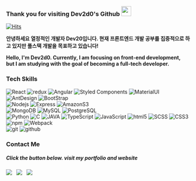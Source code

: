 ### Thank you for visiting Dev2d0's Github <img src="https://user-images.githubusercontent.com/5679180/79618120-0daffb80-80be-11ea-819e-d2b0fa904d07.gif" width="27px">
[![Hits](https://hits.seeyoufarm.com/api/count/incr/badge.svg?url=https%3A%2F%2Fgithub.com%2Fdev2d0&count_bg=%23C558DD&title_bg=%23555555&icon=mediafire.svg&icon_color=%23E7E7E7&title=hits&edge_flat=false)](https://hits.seeyoufarm.com)
<p>
  <b>안녕하세요 열정적인 개발자 Dev20입니다. 현재 프론트엔드 개발 공부를 집중적으로 하고 있지만 풀스택 개발을 목표하고 있습니다!</b> </br>
</p>
<p>
  <b>Hello, I'm Dev2d0. Currently, I am focusing on front-end development, but I am studying with the goal of becoming a full-tech developer. </b> </br>
</p>


 <h3>Tech Skills</h3>
  <p>
  <img alt="React" src="https://img.shields.io/badge/-React-45b8d8?style=flat-square&logo=react&logoColor=white" />
  <img alt="redux" src="https://img.shields.io/badge/-Redux-764ABC?style=flat-square&logo=redux&logoColor=white" />
  <img alt="Angular" src="https://img.shields.io/badge/-Angular-DD0031?style=flat-square&logo=Angular&logoColor=white" />
  <img alt="Styled Components" src="https://img.shields.io/badge/-Styled_Components-db7092?style=flat-square&logo=styled-components&logoColor=white" />
  <img alt="MaterialUI" src="https://img.shields.io/badge/-MaterialUI-0081CB?style=flat-square&logo=Material-UI&logoColor=white" />
  <img alt="AntDesign" src="https://img.shields.io/badge/-AntDesign-0170FE?style=flat-square&logo=Ant-Design&logoColor=white" />
  <img alt="BootStrap" src="https://img.shields.io/badge/-BootStrap-7952B3?style=flat-square&logo=BootStrap&logoColor=white" />
  </br>

  <img alt="Nodejs" src="https://img.shields.io/badge/-Nodejs-43853d?style=flat-square&logo=Node.js&logoColor=white" />
  <img alt="Express" src="https://img.shields.io/badge/-Express-000000?style=flat-square&logo=Express&logoColor=white" />
  <img alt="AmazonS3" src="https://img.shields.io/badge/-AmazonS3-CC2929?style=flat-square&logo=Amazon-AWS&logoColor=white" />
  </br>
  
  <img alt="MongoDB" src="https://img.shields.io/badge/-MongoDB-13aa52?style=flat-square&logo=mongodb&logoColor=white" />
  <img alt="MySQL"  src="https://img.shields.io/badge/-MySQL-F29111?style=flat-square&logo=MySQL&logoColor=white"/>
  <img alt="PostgreSQL" src="https://img.shields.io/badge/-PostgreSQL-336791?style=flat-square&logo=PostgreSQL&logoColor=white" />
  </br>
  
  <img alt="Python" src="https://img.shields.io/badge/-Python-3776ab?style=flat-square&logo=python&logoColor=white" />
  <img alt="C" src="https://img.shields.io/badge/-C-A8B9CC?style=flat-square&logo=C&logoColor=white" />
  <img alt="JAVA" src="https://img.shields.io/badge/-JAVA-007396?style=flat-square&logo=Java&logoColor=white" />
  <img alt="TypeScript" src="https://img.shields.io/badge/-TypeScript-3178C6?style=flat-square&logo=TypeScript&logoColor=white" />
  <img alt="JavaScript" src="https://img.shields.io/badge/-JavaScript-F7DF1E?style=flat-square&logo=JavaScript&logoColor=white" />
  <img alt="html5" src="https://img.shields.io/badge/-HTML5-E34F26?style=flat-square&logo=html5&logoColor=white" />
  <img alt="SCSS" src="https://img.shields.io/badge/-SCSS-CC6699?style=flat-square&logo=Sass&logoColor=white" />
  <img alt="CSS3" src="https://img.shields.io/badge/-CSS3-1572B6?style=flat-square&logo=CSS3&logoColor=white" />
  </br>

  <img alt="npm" src="https://img.shields.io/badge/-NPM-CB3837?style=flat-square&logo=npm&logoColor=white" />
  <img alt="Webpack" src="https://img.shields.io/badge/-Webpack-8DD6F9?style=flat-square&logo=webpack&logoColor=white" /> 
  </br>

  <img alt="git" src="https://img.shields.io/badge/-Git-000000?style=flat-square&logo=git&logoColor=white" />
   <img alt="github" src="https://img.shields.io/badge/-Github-181717?style=flat-square&logo=Github&logoColor=white" />
  </br>

<h3>Contact Me</h3>
<h5>Click the button below. visit my portfolio and website</h5>
<p>
<a href="https://dev2d0.github.io/DYportfolio/"><img src="https://img.shields.io/badge/My Portfolio-F05032.svg?style=for-the-badge&logoColor=white"/></a> &nbsp;
<a href="https://dev2d0travelexpenses.herokuapp.com/"><img src="https://img.shields.io/badge/TravelExpenses Service-11baa4.svg?style=for-the-badge&logoColor=white"/></a> &nbsp;
<a href="mailto:dev2dy@gmail.com"><img src="https://img.shields.io/badge/Email-D14836.svg?style=for-the-badge&logo=GMail&logoColor=white"/></a> &nbsp;
</p>
